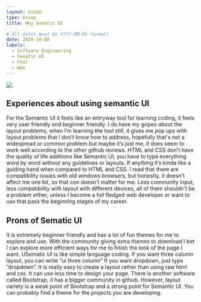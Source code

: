 ```yaml
---
layout: essay
type: essay
title: Why Sematic UI 

# All dates must be YYYY-MM-DD format!
date: 2020-10-08
labels:
  - Software Engineering
  - Sematic UI
  - html
  - Web
---
```


<img class="ui image" src="https://semantic-ui.com/images/devices.png">
  
  ## Experiences about using semantic UI
For the Semantic UI it feels like an entryway tool for learning coding, it feels very user friendly and beginner friendly. I do have my gripes about the layout problems, when I’m learning the tool still, it gives me pop ups with layout problems that I don’t know how to address, hopefully that's not a widespread or common problem but maybe it’s just me, it does seem to work well according to the other github reviews. HTML and CSS don't have the quality of life additions like Semantic UI, you have to type everything word by word without any guidelines or layouts. If anything it’s kinda like a guiding hand when compared to HTML and CSS. I read that there are compatibility issues with old windows browsers, but honestly, it doesn’t affect me one bit, so that con doesn't matter for me. Less community input, less compatibility with layout with different devices, all of them shouldn’t be a problem either, unless I become a full fledged web developer or want to use that pass the beginning stages of my career.
  ## Prons of Sematic UI
 It is extremely beginner friendly and has a lot of fun themes for me to explore and use. With the community giving extra themes to download I bet I can explore more efficient ways for me to finish the look of the page I want. USematic UI is like simple language coding. If you want three column layout, you can write “ui three column” If you want dropdown, just type ”dropdown”. It is really easy to create a layout rather than using raw html and css. It can use less time to design your page. There is another software called Bootstrap, it has a bigger community in github. However, layout variety is a weak point of Bootstrap and a strong point for Semantic UI. You can probably find a theme for the projects you are developing. 
